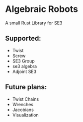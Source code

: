 # Algebraic Robots
A small Rust Library for SE3


## Supported:
- Twist
- Screw
- SE3 Group
- se3 algebra
- Adjoint SE3

## Future plans:
- Twist Chains
- Wrenches
- Jacobians
- Visualization